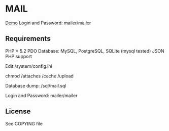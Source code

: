 # MAIL

[Demo](http://bitboom.ru/mail/demo/)
Login and Password: mailer/mailer

## Requirements
PHP > 5.2
PDO Database: MySQL, PostgreSQL, SQLite (mysql tested)
JSON PHP support

Edit /system/config.ihi

chmod /attaches /cache /upload

Database dump: /sql/mail.sql

Login and Password: mailer/mailer

## License
See COPYING file
